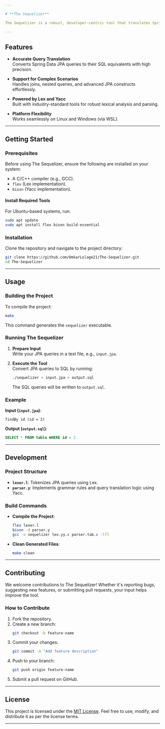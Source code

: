 ```yaml
---

# **The Sequelizer**

The Sequelizer is a robust, developer-centric tool that translates Spring Data JPA queries into SQL statements. By providing accurate and efficient query conversion, it bridges the gap between the abstraction of JPA and the specificity of SQL, making debugging and query optimization seamless.

---
```


## **Features**

- **Accurate Query Translation**  
  Converts Spring Data JPA queries to their SQL equivalents with high precision.  

- **Support for Complex Scenarios**  
  Handles joins, nested queries, and advanced JPA constructs effortlessly.  

- **Powered by Lex and Yacc**  
  Built with industry-standard tools for robust lexical analysis and parsing.  

- **Platform Flexibility**  
  Works seamlessly on Linux and Windows (via WSL).  

---

## **Getting Started**

### **Prerequisites**

Before using The Sequelizer, ensure the following are installed on your system:  
- A C/C++ compiler (e.g., GCC).  
- `flex` (Lex implementation).  
- `bison` (Yacc implementation).  

#### Install Required Tools
For Ubuntu-based systems, run:
```bash
sudo apt update
sudo apt install flex bison build-essential
```

### **Installation**

Clone the repository and navigate to the project directory:
```bash
git clone https://github.com/OmkarLolage21/The-Sequelizer.git
cd The-Sequelizer
```

---

## **Usage**

### **Building the Project**
To compile the project:
```bash
make
```
This command generates the `sequelizer` executable.

### **Running The Sequelizer**
1. **Prepare Input**  
   Write your JPA queries in a text file, e.g., `input.jpa`.

2. **Execute the Tool**  
   Convert JPA queries to SQL by running:
   ```bash
   ./sequelizer < input.jpa > output.sql
   ```
   The SQL queries will be written to `output.sql`.

### **Example**

**Input (`input.jpa`)**:
```jpa
findBy id (id = 2)
```

**Output (`output.sql`)**:
```sql
SELECT * FROM table WHERE id = 2
```

---

## **Development**

### **Project Structure**

- **`lexer.l`**: Tokenizes JPA queries using Lex.  
- **`parser.y`**: Implements grammar rules and query translation logic using Yacc. 

### **Build Commands**
- **Compile the Project**:
  ```bash
  flex lexer.l
  bison -d parser.y
  gcc -o sequelizer lex.yy.c parser.tab.c -lfl
  ```
- **Clean Generated Files**:
  ```bash
  make clean
  ```

---

## **Contributing**

We welcome contributions to The Sequelizer! Whether it's reporting bugs, suggesting new features, or submitting pull requests, your input helps improve the tool.

### **How to Contribute**
1. Fork the repository.  
2. Create a new branch:  
   ```bash
   git checkout -b feature-name
   ```
3. Commit your changes:  
   ```bash
   git commit -m "Add feature description"
   ```
4. Push to your branch:  
   ```bash
   git push origin feature-name
   ```
5. Submit a pull request on GitHub.

---

## **License**

This project is licensed under the [MIT License](LICENSE). Feel free to use, modify, and distribute it as per the license terms.

---
